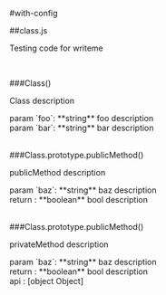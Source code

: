 #with-config

##class.js
<p>Testing code for writeme</p>
<br/>


###Class()
<p>Class description</p>
param `foo`: **string**  foo description<br/>
param `bar`: **string**  bar description<br/>
<br/>


###Class.prototype.publicMethod()
<p>publicMethod description</p>
param `baz`: **string**  baz description<br/>
return : **boolean**  bool description<br/>
<br/>


###Class.prototype.publicMethod()
<p>privateMethod description</p>
param `baz`: **string**  baz description<br/>
return : **boolean**  bool description<br/>
api :  [object Object]<br/>
<br/>





